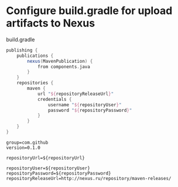 # Configure build.gradle for upload artifacts to Nexus


build.gradle
```groovy
publishing {
    publications {
        nexus(MavenPublication) {
            from components.java
        }
    }
    repositories {
        maven {
            url "${repositoryReleaseUrl}"
            credentials {
                username "${repositoryUser}"
                password "${repositoryPassword}"
            }
        }
    }
}

```

```properties
group=com.github
version=0.1.0

repositoryUrl=${repositoryUrl}

repositoryUser=${repositoryUser}
repositoryPassword=${repositoryPassword}
repositoryReleaseUrl=http://nexus.ru/repository/maven-releases/

```

